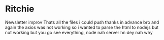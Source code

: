 # Ritchie
Newsletter improv
Thats all the files i could push 
thanks in advance bro
and again the axios was not working so i wanted to parse the html to nodejs but not working 
but you go see everything, node nah server hn dey nah why 
